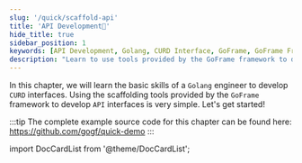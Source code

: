 ```yaml
---
slug: '/quick/scaffold-api'
title: 'API Development🌟'
hide_title: true
sidebar_position: 1
keywords: [API Development, Golang, CURD Interface, GoFrame, GoFrame Framework, API Development, Scaffolding Tool, Quick Demo, Source Code Example, Go Development]
description: "Learn to use tools provided by the GoFrame framework to develop CURD interfaces, including the basic steps and techniques of API development. Complete example source code is provided for reference to help beginners quickly get started with interface development."
---
```


In this chapter, we will learn the basic skills of a `Golang` engineer to develop `CURD` interfaces. Using the scaffolding tools provided by the `GoFrame` framework to develop `API` interfaces is very simple. Let's get started!

:::tip
The complete example source code for this chapter can be found here: https://github.com/gogf/quick-demo
:::

import DocCardList from '@theme/DocCardList';

<DocCardList />